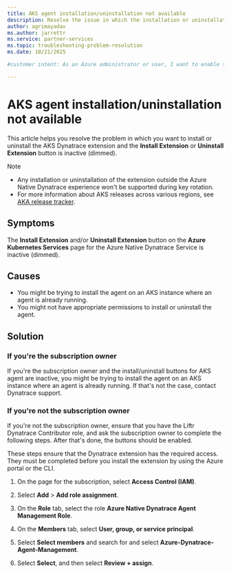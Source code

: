 ```yaml
---
title: AKS agent installation/uninstallation not available
description: Resolve the issue in which the installation or uninstallation option isn't available.
author: agrimayadav
ms.author: jarrettr 
ms.service: partner-services 
ms.topic: troubleshooting-problem-resolution  
ms.date: 10/21/2025

#customer intent: As an Azure administrator or user, I want to enable the install or uninstall button for the AKS agent.

---
```


# AKS agent installation/uninstallation not available

This article helps you resolve the problem in which you want to install or uninstall the AKS Dynatrace extension and the **Install Extension** or **Uninstall Extension** button is inactive (dimmed).  

> [!note]
>
> - Any installation or uninstallation of the extension outside the Azure Native Dynatrace experience won't be supported during key rotation.  
> - For more information about AKS releases across various regions, see [AKA release tracker](/azure/aks/release-tracker). 

## Symptoms

The **Install Extension** and/or **Uninstall Extension** button on the **Azure Kubernetes Services** page for the Azure Native Dynatrace Service is inactive (dimmed).  

## Causes

- You might be trying to install the agent on an AKS instance where an agent is already running. 
- You might not have appropriate permissions to install or uninstall the agent. 

## Solution  

### If you're the subscription owner 

If you're the subscription owner and the install/uninstall buttons for AKS agent are inactive, you might be trying to install the agent on an AKS instance where an agent is already running. If that's not the case, contact Dynatrace support. 

### If you're not the subscription owner

If you're not the subscription owner, ensure that you have the Liftr Dynatrace Contributor role, and ask the subscription owner to complete the following steps. After that's done, the buttons should be enabled. 

These steps ensure that the Dynatrace extension has the required access. They must be completed before you install the extension by using the Azure portal or the CLI.  
  
1. On the page for the subscription, select **Access Control (IAM)**. 

1. Select **Add** > **Add role assignment**. 

1. On the **Role** tab, select the role **Azure Native Dynatrace Agent Management Role**.  

1. On the **Members** tab, select **User, group, or service principal**. 

1. Select **Select members** and search for and select **Azure-Dynatrace-Agent-Management**.  

1. Select **Select**, and then select **Review + assign**. 

 

